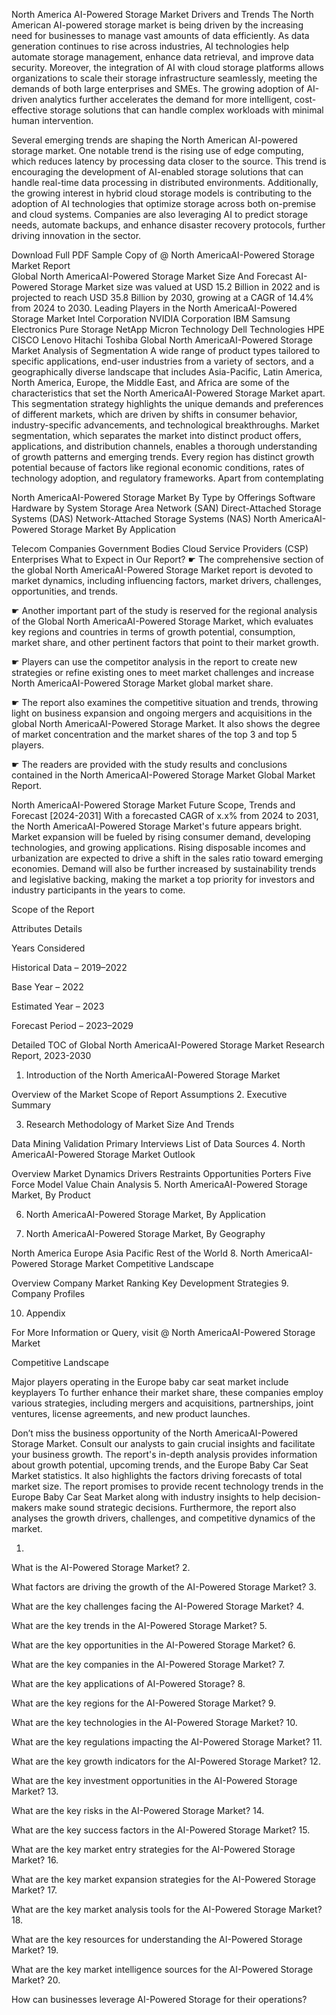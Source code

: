 North America AI-Powered Storage Market Drivers and Trends
The North American AI-powered storage market is being driven by the increasing need for businesses to manage vast amounts of data efficiently. As data generation continues to rise across industries, AI technologies help automate storage management, enhance data retrieval, and improve data security. Moreover, the integration of AI with cloud storage platforms allows organizations to scale their storage infrastructure seamlessly, meeting the demands of both large enterprises and SMEs. The growing adoption of AI-driven analytics further accelerates the demand for more intelligent, cost-effective storage solutions that can handle complex workloads with minimal human intervention.

Several emerging trends are shaping the North American AI-powered storage market. One notable trend is the rising use of edge computing, which reduces latency by processing data closer to the source. This trend is encouraging the development of AI-enabled storage solutions that can handle real-time data processing in distributed environments. Additionally, the growing interest in hybrid cloud storage models is contributing to the adoption of AI technologies that optimize storage across both on-premise and cloud systems. Companies are also leveraging AI to predict storage needs, automate backups, and enhance disaster recovery protocols, further driving innovation in the sector.

Download Full PDF Sample Copy of @ North AmericaAI-Powered Storage Market Report  
Global North AmericaAI-Powered Storage Market Size And Forecast
AI-Powered Storage Market size was valued at USD 15.2 Billion in 2022 and is projected to reach USD 35.8 Billion by 2030, growing at a CAGR of 14.4% from 2024 to 2030.
Leading Players in the North AmericaAI-Powered Storage Market
Intel Corporation
NVIDIA Corporation
IBM
Samsung Electronics
Pure Storage
NetApp
Micron Technology
Dell Technologies
HPE
CISCO
Lenovo
Hitachi
Toshiba
Global North AmericaAI-Powered Storage Market Analysis of Segmentation
A wide range of product types tailored to specific applications, end-user industries from a variety of sectors, and a geographically diverse landscape that includes Asia-Pacific, Latin America, North America, Europe, the Middle East, and Africa are some of the characteristics that set the North AmericaAI-Powered Storage Market apart. This segmentation strategy highlights the unique demands and preferences of different markets, which are driven by shifts in consumer behavior, industry-specific advancements, and technological breakthroughs. Market segmentation, which separates the market into distinct product offers, applications, and distribution channels, enables a thorough understanding of growth patterns and emerging trends. Every region has distinct growth potential because of factors like regional economic conditions, rates of technology adoption, and regulatory frameworks. Apart from contemplating

North AmericaAI-Powered Storage Market By Type
by Offerings
Software
Hardware
by System
Storage Area Network (SAN)
Direct-Attached Storage Systems (DAS)
Network-Attached Storage Systems (NAS)
North AmericaAI-Powered Storage Market By Application

Telecom Companies
Government Bodies
Cloud Service Providers (CSP)
Enterprises
What to Expect in Our Report?
☛ The comprehensive section of the global North AmericaAI-Powered Storage Market report is devoted to market dynamics, including influencing factors, market drivers, challenges, opportunities, and trends.

☛ Another important part of the study is reserved for the regional analysis of the Global North AmericaAI-Powered Storage Market, which evaluates key regions and countries in terms of growth potential, consumption, market share, and other pertinent factors that point to their market growth.

☛ Players can use the competitor analysis in the report to create new strategies or refine existing ones to meet market challenges and increase North AmericaAI-Powered Storage Market global market share.

☛ The report also examines the competitive situation and trends, throwing light on business expansion and ongoing mergers and acquisitions in the global North AmericaAI-Powered Storage Market. It also shows the degree of market concentration and the market shares of the top 3 and top 5 players.

☛ The readers are provided with the study results and conclusions contained in the North AmericaAI-Powered Storage Market Global Market Report.

North AmericaAI-Powered Storage Market Future Scope, Trends and Forecast [2024-2031]
With a forecasted CAGR of x.x% from 2024 to 2031, the North AmericaAI-Powered Storage Market's future appears bright. Market expansion will be fueled by rising consumer demand, developing technologies, and growing applications. Rising disposable incomes and urbanization are expected to drive a shift in the sales ratio toward emerging economies. Demand will also be further increased by sustainability trends and legislative backing, making the market a top priority for investors and industry participants in the years to come.

Scope of the Report

Attributes Details

Years Considered

Historical Data – 2019–2022

Base Year – 2022

Estimated Year – 2023

Forecast Period – 2023–2029

Detailed TOC of Global North AmericaAI-Powered Storage Market Research Report, 2023-2030
1. Introduction of the North AmericaAI-Powered Storage Market

Overview of the Market
Scope of Report
Assumptions
2. Executive Summary

3. Research Methodology of Market Size And Trends

Data Mining
Validation
Primary Interviews
List of Data Sources
4. North AmericaAI-Powered Storage Market Outlook

Overview
Market Dynamics
Drivers
Restraints
Opportunities
Porters Five Force Model
Value Chain Analysis
5. North AmericaAI-Powered Storage Market, By Product

6. North AmericaAI-Powered Storage Market, By Application

7. North AmericaAI-Powered Storage Market, By Geography

North America
Europe
Asia Pacific
Rest of the World
8. North AmericaAI-Powered Storage Market Competitive Landscape

Overview
Company Market Ranking
Key Development Strategies
9. Company Profiles

10. Appendix

For More Information or Query, visit @ North AmericaAI-Powered Storage Market

Competitive Landscape

Major players operating in the Europe baby car seat market include keyplayers To further enhance their market share, these companies employ various strategies, including mergers and acquisitions, partnerships, joint ventures, license agreements, and new product launches.

Don’t miss the business opportunity of the North AmericaAI-Powered Storage Market. Consult our analysts to gain crucial insights and facilitate your business growth.
The report's in-depth analysis provides information about growth potential, upcoming trends, and the Europe Baby Car Seat Market statistics. It also highlights the factors driving forecasts of total market size. The report promises to provide recent technology trends in the Europe Baby Car Seat Market along with industry insights to help decision-makers make sound strategic decisions. Furthermore, the report also analyses the growth drivers, challenges, and competitive dynamics of the market.

1.

What is the AI-Powered Storage Market?
2.

What factors are driving the growth of the AI-Powered Storage Market?
3.

What are the key challenges facing the AI-Powered Storage Market?
4.

What are the key trends in the AI-Powered Storage Market?
5.

What are the key opportunities in the AI-Powered Storage Market?
6.

What are the key companies in the AI-Powered Storage Market?
7.

What are the key applications of AI-Powered Storage?
8.

What are the key regions for the AI-Powered Storage Market?
9.

What are the key technologies in the AI-Powered Storage Market?
10.

What are the key regulations impacting the AI-Powered Storage Market?
11.

What are the key growth indicators for the AI-Powered Storage Market?
12.

What are the key investment opportunities in the AI-Powered Storage Market?
13.

What are the key risks in the AI-Powered Storage Market?
14.

What are the key success factors in the AI-Powered Storage Market?
15.

What are the key market entry strategies for the AI-Powered Storage Market?
16.

What are the key market expansion strategies for the AI-Powered Storage Market?
17.

What are the key market analysis tools for the AI-Powered Storage Market?
18.

What are the key resources for understanding the AI-Powered Storage Market?
19.

What are the key market intelligence sources for the AI-Powered Storage Market?
20.

How can businesses leverage AI-Powered Storage for their operations?
